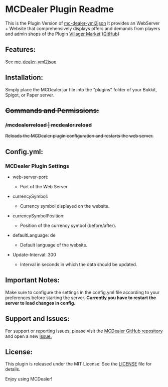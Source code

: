# MCDealer Plugin Readme
This is the Plugin Version of [mc-dealer-yml2json](https://github.com/wolf128058/mc-dealer-yml2json)
It provides an WebServer + Website that comprehensively displays offers and demands from players and admin shops
of the Plugin [Villager Market](https://www.spigotmc.org/resources/villager-market-the-ultimate-shop-plugin.82965/) ([GitHub](https://github.com/Bestem0r/VillagerMarket))

## Features:
See [mc-dealer-yml2json](https://github.com/wolf128058/mc-dealer-yml2json)

## Installation:
Simply place the MCDealer.jar file into the "plugins" folder of your Bukkit, Spigot, or Paper server.

## ~~Commands and Permissions:~~
### ~~/mcdealerreload | mcdealer.reload~~
~~Reloads the MCDealer plugin configuration and restarts the web server.~~

## Config.yml:
### MCDealer Plugin Settings

- web-server-port:
  - Port of the Web Server.


- currencySymbol:
  - Currency symbol displayed on the website.


- currencySymbolPosition:
  - Position of the currency symbol (before/after).


- defaultLanguage: de 
  - Default language of the website.


- Update-Interval: 300
  - Interval in seconds in which the data should be updated.


## Important Notes:
Make sure to configure the settings in the config.yml file according to your preferences before starting the server.
**Currently you have to restart the server to load changes in config.**

## Support and Issues:

For support or reporting issues, please visit the [MCDealer GitHub repository](https://github.com/CptGummiball/MC-Dealer/) and open a new [issue.](https://github.com/CptGummiball/MC-Dealer/issues)

## License:
This plugin is released under the MIT License. See the [LICENSE](LICENSE) file for details.

Enjoy using MCDealer!
